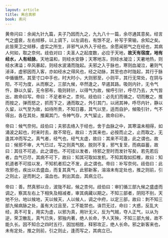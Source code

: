 ```yaml
---
layout: article
title: 离合真邪
book: 素问
---
```


黄帝问曰：余闻九针九篇，夫子乃因而九之，九九八十一篇，余尽通其意矣。经言气之盛衰，左右倾移，以上调下，以左调右，有馀不足，补写于荣输，余知之矣。此皆荣卫之倾移，虚实之所生，非邪气从外入于经也。余愿闻邪气之在经也，其病人何如，取之奈何。歧伯对曰：夫圣人之起度数，必应于天地，**故天有宿度，地有经水，人有经脉**。天地温和，则经水安静；天寒地冻，则经水凝泣；天暑地热，则经水沸溢；卒风暴起，则经水波涌而陇起。夫邪之入于脉也，寒则血凝泣，暑则气淖泽，虚邪因而入客，亦如经水之得风也，经之动脉，其至也亦时陇起，其行于脉中循循然，其至寸口中手也，时大时小，大则邪至，小则平，其行无常处，在阴与阳，不可为度，从而察之，三部九候，卒然逢之，早遏其路。吸则内针，无令气忤，静以久留，无令邪布，吸则转针，以得气为故，候呼引针，呼尽乃去，大气皆出，故命曰写。帝曰：不足者补之，柰何。歧伯曰：必先扪而循之，切而散之，推而按之，弹而怒之，抓而下之，通而取之，外引其门，以闭其神，呼尽内针，静以久留，以气至为故，如待所贵，不知日暮，其气以至，适而自护，候吸引针，气不得出，各在其处，推阖其门，令神气存，大气留止，故命曰补。

帝曰：候气奈何。歧伯曰；夫邪去络入于经也，舍于血脉之中，其寒温未相得，如涌波之起也，时来时去，故不常在。故曰：方其来也，必按而止之，止而取之，无逢其冲而写之。真气者，经气也，经气太虚，故曰：其来不可逢，此之谓也。故曰：候邪不审，大气已过，写之则真气脱，脱则不复，邪气复至，而病益蓄，故曰：其往不可追，此之谓也。不可挂以发者，待邪之至时而发针写矣，若先若后者，血气已尽，其病不可下，故曰：知其可取如发机，不知其取如扣椎，故曰：知机道者不可挂以发，不知机者扣之不发，此之谓也。帝曰：补写奈何。歧伯曰：此攻邪也，疾出以去盛血，而复其真气，此邪新客，溶溶未有定处也，推之则前，引之则止，逆而刺之，温血也。刺出其血，其病立已。

帝曰：善。然真邪以合，波陇不起，候之柰何。歧伯曰：审扪循三部九候之盛虚而调之，察其左右上下相失及相减者，审其病藏以期之。不知三部者，阴阳不别，天地不分。地以候地，天以候天，人以候人，调之中府，以定三部，故曰：刺不知三部九候病脉之处，虽有大过且至，工不能禁也。诛罚无过，命曰：大惑，反乱大经，真不可复，用实为虚，以邪为真，用针无义，反为气贼，夺人正气，以从为逆，荣卫散乱，真气已失，邪独内著，绝人长命，予人天殃，不知三部九候，故不能久长。因不知合之四时五行，因加相胜，释邪攻正，绝人长命。邪之新客来也，未有定处，推之则前，引之则止，逢而写之，其病立已。

